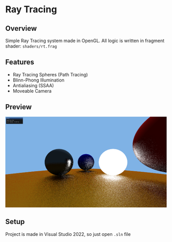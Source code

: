 # Ray Tracing

## Overview
Simple Ray Tracing system made in OpenGL. All logic is written in fragment shader: ```shaders/rt.frag```

## Features
- Ray Tracing Spheres (Path Tracing)
- Blinn-Phong Illumination
- Antialiasing (SSAA)
- Moveable Camera

## Preview
![](https://github.com/Filipeak/ray-tracing/blob/main/assets/Preview.png)

## Setup
Project is made in Visual Studio 2022, so just open ```.sln``` file